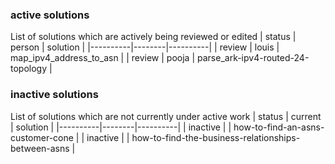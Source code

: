 
### active solutions 
List of solutions which are actively being reviewed or edited 
| status   | person | solution |
|----------|--------|----------|
| review   | louis  | map_ipv4_address_to_asn |
| review   | pooja | parse_ark-ipv4-routed-24-topology |

### inactive solutions 
List of solutions which are not currently under active work 
| status   | current | solution |
|----------|--------|----------|
| inactive |        | how-to-find-an-asns-customer-cone |
| inactive |        | how-to-find-the-business-relationships-between-asns |
